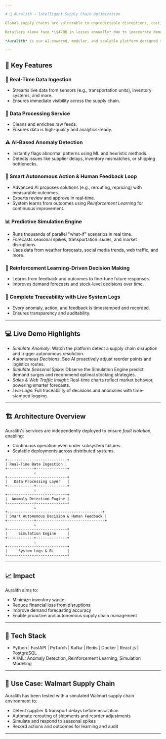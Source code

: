 ```yaml
---

# 🧠 Auralith – Intelligent Supply Chain Optimization

Global supply chains are vulnerable to unpredictable disruptions, costing companies *6–10% of annual revenue, causing **inventory waste*, and damaging brand reputation.

Retailers alone face *\$470B in losses annually* due to inaccurate demand forecasts, overstocking, and forced markdowns. If we can mitigate even *1% of that, it’s a **\$4.7B* opportunity.

*Auralith* is our AI-powered, modular, and scalable platform designed to revolutionize supply chain resilience through real-time data, anomaly detection, and predictive simulation.

---
```


## 🚀 Key Features

### 🔄 Real-Time Data Ingestion

* Streams live data from sensors (e.g., transportation units), inventory systems, and more.
* Ensures immediate visibility across the supply chain.

### 🧹 Data Processing Service

* Cleans and enriches raw feeds.
* Ensures data is high-quality and analytics-ready.

### ⚠ AI-Based Anomaly Detection

* Instantly flags abnormal patterns using ML and heuristic methods.
* Detects issues like supplier delays, inventory mismatches, or shipping bottlenecks.

### 🤖 Smart Autonomous Action & Human Feedback Loop

* Advanced AI proposes solutions (e.g., rerouting, repricing) with measurable outcomes.
* Experts review and approve in real-time.
* System learns from outcomes using *Reinforcement Learning* for continuous improvement.

### 📊 Predictive Simulation Engine

* Runs thousands of parallel "what-if" scenarios in real time.
* Forecasts seasonal spikes, transportation issues, and market disruptions.
* Uses data from weather forecasts, social media trends, web traffic, and more.

### 🧠 Reinforcement Learning-Driven Decision Making

* Learns from feedback and outcomes to fine-tune future responses.
* Improves demand forecasts and stock-level decisions over time.

### 📝 Complete Traceability with Live System Logs

* Every anomaly, action, and feedback is timestamped and recorded.
* Ensures transparency and auditability.

---

## 💻 Live Demo Highlights

* *Simulate Anomaly*: Watch the platform detect a supply chain disruption and trigger autonomous resolution.
* *Autonomous Decisions*: See AI proactively adjust reorder points and logistics routes.
* *Simulate Seasonal Spike*: Observe the Simulation Engine predict demand surges and recommend optimal stocking strategies.
* *Sales & Web Traffic Insight*: Real-time charts reflect market behavior, powering smarter forecasts.
* *Live Logs*: Full traceability of decisions and anomalies with time-stamped logging.

---

## 🏗 Architecture Overview

Auralith's services are independently deployed to ensure *fault isolation*, enabling:

* Continuous operation even under subsystem failures.
* Scalable deployments across distributed systems.

```
+---------------------------+
| Real-Time Data Ingestion |
+------------+--------------+
             ↓
+---------------------------+
|   Data Processing Layer   |
+------------+--------------+
             ↓
+---------------------------+
|  Anomaly Detection Engine |
+------------+--------------+
             ↓
+-------------------------------------------+
| Smart Autonomous Decision & Human Feedback |
+------------+-------------------------------+
             ↓
+---------------------------+
|     Simulation Engine     |
+------------+--------------+
             ↓
+---------------------------+
|     System Logs & RL      |
+---------------------------+
```

---

## 📈 Impact

Auralith aims to:

* Minimize inventory waste
* Reduce financial loss from disruptions
* Improve demand forecasting accuracy
* Enable proactive and autonomous supply chain management

---

## 🧪 Tech Stack

* Python | FastAPI | PyTorch | Kafka | Redis | Docker | React.js | PostgreSQL
* AI/ML: Anomaly Detection, Reinforcement Learning, Simulation Modeling

---

## 📍 Use Case: Walmart Supply Chain

Auralith has been tested with a simulated Walmart supply chain environment to:

* Detect supplier & transport delays before escalation
* Automate rerouting of shipments and reorder adjustments
* Simulate and respond to seasonal spikes
* Record actions and outcomes for learning and audit

---